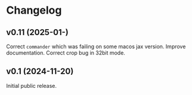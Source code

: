 # Changelog

## v0.11 (2025-01-)

Correct `commander` which was failing on some macos jax version. Improve documentation. Correct crop bug in 32bit mode.

## v0.1 (2024-11-20)

Initial public release. 

